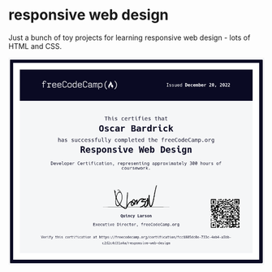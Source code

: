 # responsive web design

Just a bunch of toy projects for learning responsive web design - lots of HTML and CSS.

![certificate](./img/cert.png)